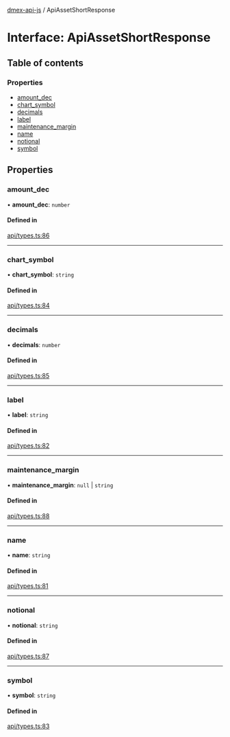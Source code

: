 [dmex-api-js](../README.md) / ApiAssetShortResponse

# Interface: ApiAssetShortResponse

## Table of contents

### Properties

- [amount\_dec](ApiAssetShortResponse.md#amount_dec)
- [chart\_symbol](ApiAssetShortResponse.md#chart_symbol)
- [decimals](ApiAssetShortResponse.md#decimals)
- [label](ApiAssetShortResponse.md#label)
- [maintenance\_margin](ApiAssetShortResponse.md#maintenance_margin)
- [name](ApiAssetShortResponse.md#name)
- [notional](ApiAssetShortResponse.md#notional)
- [symbol](ApiAssetShortResponse.md#symbol)

## Properties

### amount\_dec

• **amount\_dec**: `number`

#### Defined in

[api/types.ts:86](https://github.com/dmex-app/node-api-js/blob/0ea0202/src/api/types.ts#L86)

___

### chart\_symbol

• **chart\_symbol**: `string`

#### Defined in

[api/types.ts:84](https://github.com/dmex-app/node-api-js/blob/0ea0202/src/api/types.ts#L84)

___

### decimals

• **decimals**: `number`

#### Defined in

[api/types.ts:85](https://github.com/dmex-app/node-api-js/blob/0ea0202/src/api/types.ts#L85)

___

### label

• **label**: `string`

#### Defined in

[api/types.ts:82](https://github.com/dmex-app/node-api-js/blob/0ea0202/src/api/types.ts#L82)

___

### maintenance\_margin

• **maintenance\_margin**: ``null`` \| `string`

#### Defined in

[api/types.ts:88](https://github.com/dmex-app/node-api-js/blob/0ea0202/src/api/types.ts#L88)

___

### name

• **name**: `string`

#### Defined in

[api/types.ts:81](https://github.com/dmex-app/node-api-js/blob/0ea0202/src/api/types.ts#L81)

___

### notional

• **notional**: `string`

#### Defined in

[api/types.ts:87](https://github.com/dmex-app/node-api-js/blob/0ea0202/src/api/types.ts#L87)

___

### symbol

• **symbol**: `string`

#### Defined in

[api/types.ts:83](https://github.com/dmex-app/node-api-js/blob/0ea0202/src/api/types.ts#L83)

